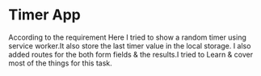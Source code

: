 # Timer App

According to the requirement Here I tried to show a random timer using service worker.It also store the last timer value in the local storage.
I also added routes for the both form fields & the results.I tried to Learn & cover most of the things for this task.
